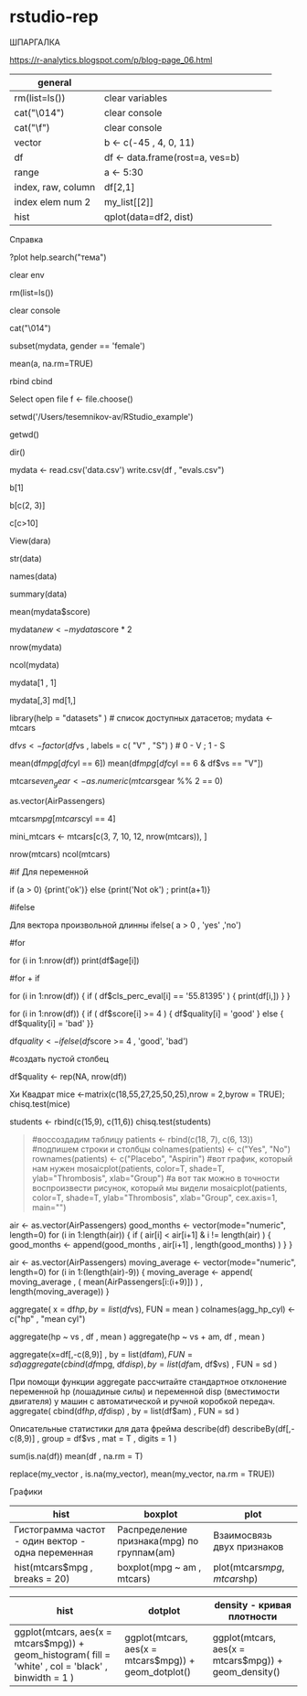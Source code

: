 

# rstudio-rep

ШПАРГАЛКА

https://r-analytics.blogspot.com/p/blog-page_06.html

| general  |   |   |   |   |
|---|---|---|---|---|
| rm(list=ls())  |clear variables   |   |   |   |
|  cat("\014") | clear console  |   |   |   |
|  cat("\f") | clear console  |   |   |   |
|   vector    |  b <- c(-45 , 4, 0, 11)    |   |   |   |
|     df  | df <- data.frame(rost=a, ves=b)     |   |   |   |
|    range   |  a <- 5:30    |   |   |   |
|   index, raw, column    |  df[2,1]    |   |   |   |
|   index elem  num 2   |   my_list[[2]]   |   |   |   |
| hist| qplot(data=df2, dist)| |||




Справка

?plot help.search("тема")

clear env

rm(list=ls())

clear console

cat("\014")

subset(mydata, gender == 'female')

mean(a, na.rm=TRUE)

rbind cbind 


Select open file
f <- file.choose()

setwd('/Users/tesemnikov-av/RStudio_example')

getwd()

dir()

 mydata <- read.csv('data.csv')
 write.csv(df , "evals.csv")







b[1]

b[c(2, 3)]

 c[c>10]
 


 
 View(dara)

str(data)

names(data)

summary(data)

mean(mydata$score)

mydata$new <- mydata$score * 2

nrow(mydata)

ncol(mydata)

mydata[1 , 1]

mydata[,3]
md[1,]



library(help = "datasets" ) # список доступных датасетов; mydata <- mtcars

df$vs   <- factor( df$vs , labels = c( "V" , "S")  ) #  0 - V ; 1 - S

mean(df$mpg[df$cyl == 6])
mean(df$mpg[df$cyl == 6 & df$vs == "V"])

mtcars$even_gear <- as.numeric(mtcars$gear %% 2 == 0)

as.vector(AirPassengers)

mtcars$mpg[mtcars$cyl == 4]

mini_mtcars <- mtcars[c(3, 7, 10, 12, nrow(mtcars)), ]

nrow(mtcars)
ncol(mtcars)

#if Для переменной 

if (a > 0) {print('ok')} else {print('Not ok') ; print(a+1)}

#ifelse

Для вектора произвольной длинны
ifelse( a > 0 , 'yes' ,'no')

#for

for (i in 1:nrow(df)) print(df$age[i])

#for + if

for (i in 1:nrow(df)) { if ( df$cls_perc_eval[i] == '55.81395' ) { print(df[i,]) } }

for (i in 1:nrow(df)) { if ( df$score[i] >= 4 ) { df$quality[i] = 'good' } else { df$quality[i] = 'bad' }}

df$quality <- ifelse(df$score >= 4 , 'good', 'bad')


#создать пустой столбец

df$quality <- rep(NA, nrow(df))

Хи Квадрат
mice <-matrix(c(18,55,27,25,50,25),nrow = 2,byrow = TRUE);
chisq.test(mice)

students <- rbind(c(15,9), c(11,6)) 
chisq.test(students)


>#воссоздадим таблицу
>patients <- rbind(c(18, 7), c(6, 13))
>#подпишем строки и столбцы
>colnames(patients) <- c("Yes", "No")
>rownames(patients) <- c("Placebo", "Aspirin")
>#вот график, который нам нужен
>mosaicplot(patients, color=T, shade=T, ylab="Thrombosis", xlab="Group")
>#а вот так можно в точности воспроизвести рисунок, который мы видели
>mosaicplot(patients, color=T, shade=T, ylab="Thrombosis", xlab="Group", cex.axis=1, main="")





air <- as.vector(AirPassengers)
good_months <- vector(mode="numeric", length=0)
for (i in 1:length(air)) {  if ( air[i] < air[i+1] & i != length(air) ) { good_months <- append(good_months , air[i+1] , length(good_months)  )  } }


air <- as.vector(AirPassengers)
moving_average <-  vector(mode="numeric", length=0)
for (i in 1:(length(air)-9)) {  moving_average <- append( moving_average , ( mean(AirPassengers[i:(i+9)]) ) , length(moving_average)) }

aggregate( x = df$hp , by = list(df$vs), FUN = mean )
 colnames(agg_hp_cyl) <- c("hp" , "mean cyl")
 
 aggregate(hp ~ vs , df , mean )
 aggregate(hp ~ vs + am, df , mean )

aggregate(x=df[,-c(8,9)] , by = list(df$am) , FUN = sd )
aggregate(cbind(df$mpg, df$disp) , by = list(df$am, df$vs) , FUN = sd )

При помощи функции aggregate рассчитайте стандартное отклонение переменной hp (лошадиные силы) и переменной disp (вместимости двигателя)  у машин с автоматической и ручной коробкой передач. aggregate( cbind(df$hp, df$disp) , by = list(df$am) , FUN = sd )

Описательные статистики для дата фрейма
describe(df)
describeBy(df[,-c(8,9)] , group = df$vs , mat = T , digits = 1  )

sum(is.na(df))
mean(df , na.rm = T)

replace(my_vector , is.na(my_vector), mean(my_vector, na.rm = TRUE))


Графики

|hist |boxplot |plot |
|---|--- |--- |
| Гистограмма частот - один вектор - одна переменная| Распределение признака(mpg) по группам(am)| Взаимосвязь двух признаков |
|  hist(mtcars$mpg , breaks = 20) |boxplot(mpg ~ am , mtcars) | plot(mtcars$mpg , mtcars$hp)|


|hist | dotplot |density - кривая плотности |
|---|---|---|
|ggplot(mtcars, aes(x = mtcars$mpg)) + geom_histogram( fill = 'white' , col = 'black' , binwidth = 1 ) |ggplot(mtcars, aes(x = mtcars$mpg)) + geom_dotplot() | ggplot(mtcars, aes(x = mtcars$mpg)) + geom_density()|
